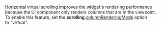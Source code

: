 Horizontal virtual scrolling improves the widget's rendering performance because the UI component only renders columns that are in&nbsp;the viewpoint. To&nbsp;enable this feature, set the **scrolling**.[columnRenderingMode](/Documentation/ApiReference/UI_Widgets/dxDataGrid/Configuration/scrolling/#columnRenderingMode) option to&nbsp;*"virtual"*.